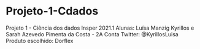# Projeto-1-Cdados

Projeto 1 - Ciência dos dados Insper 2021.1
Alunas: Luísa Manzig Kyrillos e Sarah Azevedo Pimenta da Costa - 2A
Conta Twitter: @KyrillosLuisa
Produto escolhido: Dorflex
